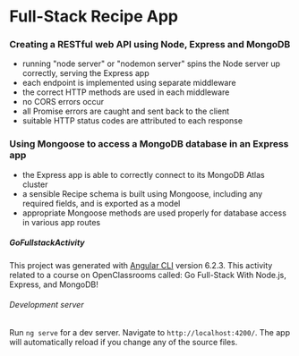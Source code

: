 
# Full-Stack Recipe App


### Creating a RESTful web API using Node, Express and MongoDB
* running "node server" or "nodemon server" spins the Node server up correctly, serving the Express app
* each endpoint is implemented using separate middleware
* the correct HTTP methods are used in each middleware
* no CORS errors occur
* all Promise errors are caught and sent back to the client
* suitable HTTP status codes are attributed to each response


### Using Mongoose to access a MongoDB database in an Express app

* the Express app is able to correctly connect to its MongoDB Atlas cluster
* a sensible Recipe schema is built using Mongoose, including any required fields, and is exported as a model
* appropriate Mongoose methods are used properly for database access in various app routes



##### GoFullstackActivity

This project was generated with [Angular CLI](https://github.com/angular/angular-cli) version 6.2.3.
This activity related to a course on OpenClassrooms called: Go Full-Stack With Node.js, Express, and MongoDB!

###### Development server

Run `ng serve` for a dev server. Navigate to `http://localhost:4200/`. The app will automatically reload if you change any of the source files.
